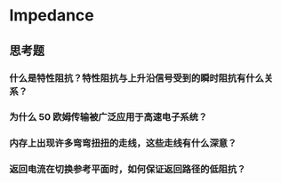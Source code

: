 # Impedance

## 思考题

### 什么是特性阻抗？特性阻抗与上升沿信号受到的瞬时阻抗有什么关系？

### 为什么 50 欧姆传输被广泛应用于高速电子系统？

### 内存上出现许多弯弯扭扭的走线，这些走线有什么深意？

### 返回电流在切换参考平面时，如何保证返回路径的低阻抗？
